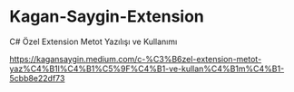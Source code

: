 # Kagan-Saygin-Extension
C# Özel Extension Metot Yazılışı ve Kullanımı


https://kagansaygin.medium.com/c-%C3%B6zel-extension-metot-yaz%C4%B1l%C4%B1%C5%9F%C4%B1-ve-kullan%C4%B1m%C4%B1-5cbb8e22df73
